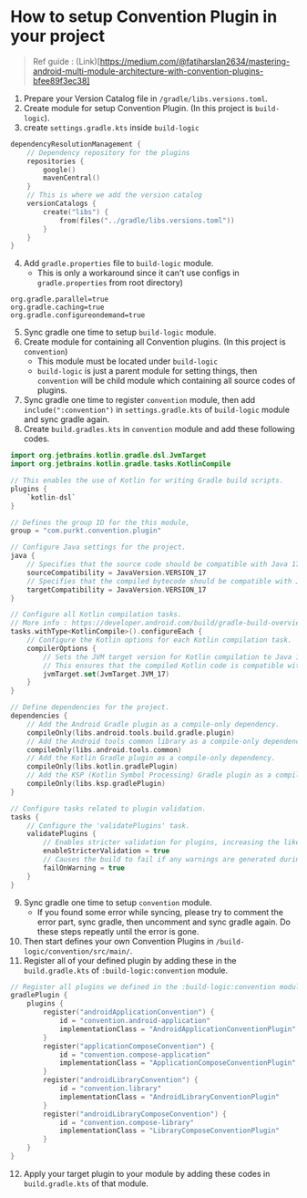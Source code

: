 # How to setup Convention Plugin in your project

> Ref guide : (Link)[https://medium.com/@fatiharslan2634/mastering-android-multi-module-architecture-with-convention-plugins-bfee89f3ec38]

1. Prepare your Version Catalog file in `/gradle/libs.versions.toml`.
2. Create module for setup Convention Plugin. (In this project is `build-logic`).
3. create `settings.gradle.kts` inside `build-logic`
```kotlin
dependencyResolutionManagement {
    // Dependency repository for the plugins
    repositories {
        google()
        mavenCentral()
    }
    // This is where we add the version catalog
    versionCatalogs {
        create("libs") {
            from(files("../gradle/libs.versions.toml"))
        }
    }
}
```
4. Add `gradle.properties` file to `build-logic` module. 
   - This is only a workaround since it can't use configs in `gradle.properties` from root directory)
```
org.gradle.parallel=true
org.gradle.caching=true
org.gradle.configureondemand=true
```
5. Sync gradle one time to setup `build-logic` module.
6. Create module for containing all Convention plugins. (In this project is `convention`)
   - This module must be located under `build-logic`
   - `build-logic` is just a parent module for setting things, then `convention` will be child module which containing all source codes of plugins.
7. Sync gradle one time to register `convention` module, then add `include(":convention")` in `settings.gradle.kts` of `build-logic` module and sync gradle again.
8. Create `build.gradles.kts` in `convention` module and add these following codes.
```kotlin
import org.jetbrains.kotlin.gradle.dsl.JvmTarget
import org.jetbrains.kotlin.gradle.tasks.KotlinCompile

// This enables the use of Kotlin for writing Gradle build scripts.
plugins {
    `kotlin-dsl`
}

// Defines the group ID for the this module,
group = "com.purkt.convention.plugin"

// Configure Java settings for the project.
java {
    // Specifies that the source code should be compatible with Java 17.
    sourceCompatibility = JavaVersion.VERSION_17
    // Specifies that the compiled bytecode should be compatible with Java 17.
    targetCompatibility = JavaVersion.VERSION_17
}

// Configure all Kotlin compilation tasks.
// More info : https://developer.android.com/build/gradle-build-overview#is-build?
tasks.withType<KotlinCompile>().configureEach {
    // Configure the Kotlin options for each Kotlin compilation task.
    compilerOptions {
        // Sets the JVM target version for Kotlin compilation to Java 17.
        // This ensures that the compiled Kotlin code is compatible with Java 17.
        jvmTarget.set(JvmTarget.JVM_17)
    }
}

// Define dependencies for the project.
dependencies {
    // Add the Android Gradle plugin as a compile-only dependency.
    compileOnly(libs.android.tools.build.gradle.plugin)
    // Add the Android tools common library as a compile-only dependency.
    compileOnly(libs.android.tools.common)
    // Add the Kotlin Gradle plugin as a compile-only dependency.
    compileOnly(libs.kotlin.gradlePlugin)
    // Add the KSP (Kotlin Symbol Processing) Gradle plugin as a compile-only dependency.
    compileOnly(libs.ksp.gradlePlugin)
}

// Configure tasks related to plugin validation.
tasks {
    // Configure the 'validatePlugins' task.
    validatePlugins {
        // Enables stricter validation for plugins, increasing the likelihood of catching errors.
        enableStricterValidation = true
        // Causes the build to fail if any warnings are generated during plugin validation.
        failOnWarning = true
    }
}
```
9. Sync gradle one time to setup `convention` module.
    - If you found some error while syncing, please try to comment the error part, sync gradle, then uncomment and sync gradle again. Do these steps repeatly until the error is gone.
10. Then start defines your own Convention Plugins in `/build-logic/convention/src/main/`.
11. Register all of your defined plugin by adding these in the `build.gradle.kts` of `:build-logic:convention` module.
```kotlin
// Register all plugins we defined in the :build-logic:convention module.
gradlePlugin {
    plugins {
        register("androidApplicationConvention") {
            id = "convention.android-application"
            implementationClass = "AndroidApplicationConventionPlugin"
        }
        register("applicationComposeConvention") {
            id = "convention.compose-application"
            implementationClass = "ApplicationComposeConventionPlugin"
        }
        register("androidLibraryConvention") {
            id = "convention.library"
            implementationClass = "AndroidLibraryConventionPlugin"
        }
        register("androidLibraryComposeConvention") {
            id = "convention.compose-library"
            implementationClass = "LibraryComposeConventionPlugin"
        }
    }
}
```
12. Apply your target plugin to your module by adding these codes in `build.gradle.kts` of that module.
```kotlin

```